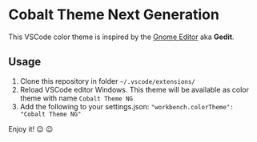 # Cobalt Theme Next Generation

This VSCode color theme is inspired by the
 [Gnome Editor](https://de.wikipedia.org/wiki/Gedit) aka **Gedit**.

## Usage

1. Clone this repository in folder  `~/.vscode/extensions/`
2. Reload VSCode editor Windows. This theme will be available as color theme with name `Cobalt Theme NG`
3. Add the following to your settings.json: `"workbench.colorTheme": "Cobalt Theme NG"`

Enjoy it! :wink: :wink:
